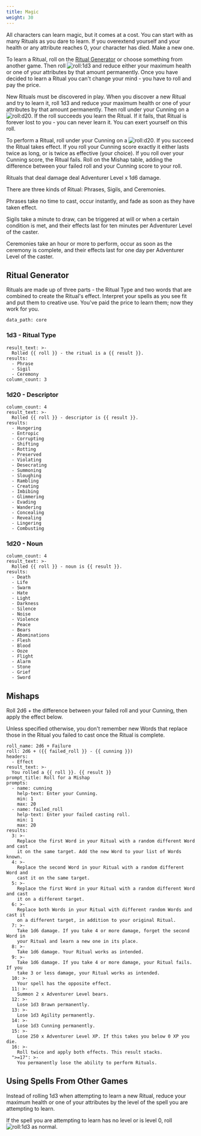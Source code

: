 ```yaml
---
title: Magic
weight: 30
---
```


All characters can learn magic, but it comes at a cost. You can start with as many Rituals as you
dare to learn. If you overextend yourself and your health or any attribute reaches 0, your
character has died. Make a new one.

To learn a Ritual, roll on the [Ritual Generator](#ritual-generator) or choose something from
another game. Then roll ![roll:1d3]() and reduce either your maximum health or one of your
attributes by that amount permanently. Once you have decided to learn a Ritual you can't change
your mind - you have to roll and pay the price.

New Rituals must be discovered in play. When you discover a new Ritual and try to learn it, roll
1d3 and reduce your maximum health or one of your attributes by that amount permanently. Then roll
under your Cunning on a ![roll:d20](). If the roll succeeds you learn the Ritual. If it fails, that
Ritual is forever lost to you - you can never learn it. You can exert yourself on this roll.

To perform a Ritual, roll under your Cunning on a ![roll:d20](). If you succeed the Ritual takes
effect. If you roll your Cunning score exactly it either lasts twice as long, or is twice as
effective (your choice). If you roll over your Cunning score, the Ritual fails. Roll on the Mishap
table, adding the difference between your failed roll and your Cunning score to your roll.

Rituals that deal damage deal Adventurer Level x 1d6 damage.

There are three kinds of Ritual: Phrases, Sigils, and Ceremonies.

Phrases take no time to cast, occur instantly, and fade as soon as they have taken effect.

Sigils take a minute to draw, can be triggered at will or when a certain condition is met, and
their effects last for ten minutes per Adventurer Level of the caster.

Ceremonies take an hour or more to perform, occur as soon as the ceremony is complete, and their
effects last for one day per Adventurer Level of the caster.

## Ritual Generator

Rituals are made up of three parts - the Ritual Type and two words that are combined to create the
Ritual's effect. Interpret your spells as you see fit and put them to creative use. You've paid the
price to learn them; now they work for you.

```adg_ritual_generator
data_path: core
```

### 1d3 - Ritual Type

```roll-list
result_text: >-
  Rolled {{ roll }} - the ritual is a {{ result }}.
results:
  - Phrase
  - Sigil
  - Ceremony
column_count: 3
```

### 1d20 - Descriptor

```roll-list
column_count: 4
result_text: >-
  Rolled {{ roll }} - descriptor is {{ result }}.
results:
  - Hungering
  - Entropic
  - Corrupting
  - Shifting
  - Rotting
  - Preserved
  - Violating
  - Desecrating
  - Summoning
  - Sloughing
  - Rambling
  - Creating
  - Imbibing
  - Glimmering
  - Evading
  - Wandering
  - Concealing
  - Revealing
  - Lingering
  - Combusting
```

### 1d20 - Noun

```roll-list
column_count: 4
result_text: >-
  Rolled {{ roll }} - noun is {{ result }}.
results:
  - Death
  - Life
  - Swarm
  - Hate
  - Light
  - Darkness
  - Silence
  - Noise
  - Violence
  - Peace
  - Bears
  - Abominations
  - Flesh
  - Blood
  - Ooze
  - Flight
  - Alarm
  - Stone
  - Grief
  - Sword
```

## Mishaps

Roll 2d6 + the difference between your failed roll and your Cunning, then apply the effect below.

Unless specified otherwise, you don't remember new Words that replace those in the Ritual you
failed to cast once the Ritual is complete.

```roll-table
roll_name: 2d6 + Failure
roll: 2d6 + ({{ failed_roll }} - {{ cunning }})
headers:
  - Effect
result_text: >-
  You rolled a {{ roll }}. {{ result }}
prompt_title: Roll for a Mishap
prompts:
  - name: cunning
    help-text: Enter your Cunning.
    min: 1
    max: 20
  - name: failed_roll
    help-text: Enter your failed casting roll.
    min: 1
    max: 20
results:
  3: >-
    Replace the first Word in your Ritual with a random different Word and cast
    it on the same target. Add the new Word to your list of Words known.
  4: >-
    Replace the second Word in your Ritual with a random different Word and
    cast it on the same target.
  5: >-
    Replace the first Word in your Ritual with a random different Word and cast
    it on a different target.
  6: >-
    Replace both Words in your Ritual with different random Words and cast it
    on a different target, in addition to your original Ritual.
  7: >-
    Take 1d6 damage. If you take 4 or more damage, forget the second Word in
    your Ritual and learn a new one in its place.
  8: >-
    Take 1d6 damage. Your Ritual works as intended.
  9: >-
    Take 1d6 damage. If you take 4 or more damage, your Ritual fails. If you
    take 3 or less damage, your Ritual works as intended.
  10: >-
    Your spell has the opposite effect.
  11: >-
    Summon 2 x Adventurer Level bears.
  12: >-
    Lose 1d3 Brawn permanently.
  13: >-
    Lose 1d3 Agility permanently.
  14: >-
    Lose 1d3 Cunning permanently.
  15: >-
    Lose 250 x Adventurer Level XP. If this takes you below 0 XP you die.
  16: >-
    Roll twice and apply both effects. This result stacks.
  ">=17": >-
    You permanently lose the ability to perform Rituals.
```

## Using Spells From Other Games

Instead of rolling 1d3 when attempting to learn a new Ritual, reduce your maximum health or one of
your attributes by the level of the spell you are attempting to learn.

If the spell you are attempting to learn has no level or is level 0, roll ![roll:1d3]() as normal.
